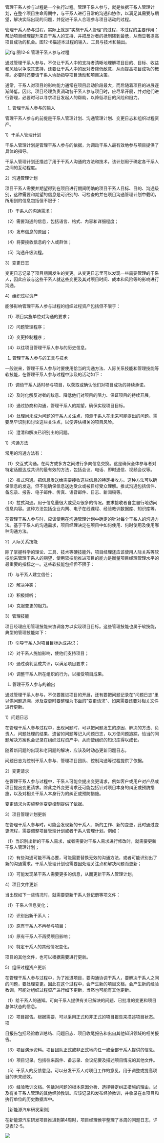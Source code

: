 
管理干系人参与过程是一个执行过程。管理干系人参与，就是依据干系人管理计划，在整个项目生命周期中，与干系人进行日常的沟通和协作，以满足其需要与期望，解决实际出现的问题，并促进干系人合理参与项目活动的过程。

管理干系人参与过程，实际上就是"实施干系人管理"的过程，本过程的主要作用：帮助项目经理提升来自干系人的支持、并把反对者的抵制降到最低，从而显著提高项目成功的机会。图12-8描述本过程的输入、工具与技术和输出。

![](https://img.kancloud.cn/93/ae/93aed082bc84ae30e138c8f854c54e82_1608x478.png "fig:")图12-8 管理干系人参与过程

通过管理干系人参与，不仅让干系人中的支持者清晰地理解项目目的、目标、收益和风险以争取其支持，还要让干系人中的反对者降低敌意，从而提高项目成功的概率。必要时还要请干系人协助指导项目活动和项目决策。

通常，干系人对项目的影响能力通常在项目启动阶段最大，而后随着项目的进展逐渐降低。因此，项目经理负责调动各干系人参与项目时，应尽早开展，并对他们进行管理，必要时可以寻求项目发起人的帮助，以降低项目的风险和阻力。

1. 管理干系人参与的输入

管理干系人参与的前提是干系人管理计划、沟通管理计划、变更日志和组织过程资产。

1）干系人管理计划

干系人管理计划是管理干系人参与的依据，为调动干系人最有效地参与项目提供了具体的指导。

干系人管理计划还描述了用于干系人沟通的方法和技术，该计划用于确定各干系人之间的互动程度。

2）沟通管理计划

项目干系人需要并期望得到在项目进行期间明确的项目干系人目标、目的、沟通级别，这种需要和期望的信息是可识别的、可检查的并在项目沟通管理计划中载明，所用到的信息包括但不限于：

（1）干系人的沟通需求；

（2）需要沟通的信息，包括语言、格式、内容和详细程度；

（3）发布信息的原因；

（4）将要接收信息的个人或群体；

（5）沟通升级流程。

3）变更日志

变更日志记录了项目期间发生的变更。从变更日志里可以发现一些需要管理的干系人，因此应该与这些干系人就这些变更及其对项目时间、成本和风险等的影响进行沟通。

4）组织过程资产

能够影响管理干系人参与过程的组织过程资产包括但不限于：

（1）项目实施单位对沟通的要求；

（2）问题管理程序；

（3）变更控制程序；

（4）以往项目管理干系人参与的历史信息。

1. 管理干系人参与的工具与技术

一般说来，管理干系人参与时要使用恰当的沟通方法、人际关系技能和管理技能等软技能，在管理干系人参与过程中涉及的活动如下：

（1）调动干系人适时参与项目，以获取或确认他们对项目成功的持续承诺。

（2）及时化解反对者的敌意、降低他们对项目的阻力、保证项目的持续开展。

（3）通过协商和沟通，管理干系人的期望，确保实现项目目标。

（4）处理尚未成为问题的干系人关注点，预测干系人在未来可能提出的问题。需要尽早识别和讨论这些关注点，以便评估相关的项目风险。

（5）澄清和解决已识别出的问题。

1）沟通方法

常用的沟通方法有：

（1）交互式沟通。在两方或多方之间进行多向信息交换。这是确保全体参与者对特定话题达成共识的最有效的方法，包括会议、电话、即时通信、视频会议等。

（2）推式沟通。把信息发送给需要接收这些信息的特定接收方。这种方法可以确保信息的发送，但不能确保信息送达受众或被目标受众理解。推式沟通包括信件、备忘录、报告、电子邮件、传真、语音邮件、日志、新闻稿等。

（3）拉式沟通。用于信息量很大或受众很多的情况。要求接收者自主自行地访问信息内容。这种方法包括企业内网、电子在线课程、经验教训数据库、知识库等。

在管理干系人参与时，应该使用在沟通管理计划中确定的针对每个干系人的沟通方法。基于干系人的沟通需求，项目经理决定在项目中如何使用、何时使用及使用哪种沟通方法。

2）人际关系技能

除了掌握科学的理论、工具、技术等硬技能外，项目经理还应该使用人际关系等软技能来管理干系人的期望，使用软技能推进项目的能力是衡量项目经理管理水平的最重要的指标之一。这些软技能包括但不限于：

（1）与干系人建立信任；

（2）解决冲突；

（3）积极倾听；

（4）克服变更的阻力。

3）管理技能

项目经理应用管理技能来协调各方以实现项目目标。这些管理技能也属于软技能，典型的管理技能如下：

（1）引导干系人对项目目标达成共识；

（2）对干系人施加影响，使他们支持项目；

（3）通过谈判达成共识，以满足项目要求；

（4）调整干系人所在组织的行为，以接受项目成果。

1. 管理干系人参与的输出

通过管理干系人参与，不仅要推进项目的开展，还有要把问题记录在"问题日志"里以供问题追溯、涉及变更时要整理为书面的"变更请求"、如果需要还要对相关文件进行更新。

1）问题日志

在管理干系人参与过程中，出现问题时，可以把问题发生的原因、解决的方法、负责人、问题处理的结果、遗留的问题等记入问题日志，以方便问题追踪，恰当的问题解决方案也会记录在组织过程资产中，从而使组织的知识库得以成长。

随着新问题的出现和老问题的解决，应该及时动态更新问题日志。

问题日志为控制干系人参与、管理项目团队、控制沟通等过程提供了依据。

2）变更请求

在管理干系人参与过程中，干系人可能会提出变更请求，例如客户或用户对产品或项目提出变更请求。除此之外变更请求还可能包括针对项目本身的纠正或预防措施，以及对相关干系人本身行为的纠正或预防措施。

变更请求为实施整体变更控制提供了依据。

3）项目管理计划更新

在管理干系人参与时，可能会发现新的干系人、新的工作、新的变更，此时通过变更流程，需要调整项目管理计划或者干系人管理计划。例如：

（1）当识别出新的干系人需求，或者需要对干系人需求进行修改时，就需要更新干系人管理计划；

（2）有些沟通可能不再必要，可能需要替换无效的沟通方法，或者可能识别出了新的沟通需求。干系人管理计划也需要因处理关注点和解决问题而更新；

（3）可能发现某干系人需要更多的信息，从而更新干系人管理计划。

4）项目文件更新

当出现如下一些情况时，就需要更新干系人登记册等项文件：

（1）干系人信息变化；

（2）识别出新干系人；

（3）原有干系人不再参与项目；

（4）原有干系人不再受项目影响；

（5）特定干系人的其他情况变化。

项目的其他文件，也可以根据需要进行更新。

5）组织过程资产更新

在管理干系人参与过程中，为了推进项目，要沟通协调干系人，要解决干系人之间的问题，要处理变更。因此在这个过程中，会产生新的项目文档，会产生新的经验教训，可能对组织过程资产进行如下更新，当然也可能有其他更新。

（1）给干系人的通知。可向干系人提供有关已解决的问题、已批准的变更和项目总体状态的信息。

（2）项目报告。根据需要，可以采用正式和非正式的项目报告来描述项目状态。项

目报告包括经验教训总结、问题日志、项目收尾报告和出自其他知识领域的相关报告。

（3）项目演示资料。项目团队正式或非正式地向任一或全部干系人提供的信息。

（4）项目记录。包括往来函件、备忘录、会议纪要及描述项目情况的其他文件。

（5）干系人的反馈意见。可以分发干系人对项目工作的意见，用于调整或提高项目的未来绩效。

（6）经验教训文档。包括对问题的根本原因分析、选择特定纠正措施的理由，以及有关干系人管理的其他经验教训。应该记录和发布经验教训，并收录在本项目和执行单位的历史数据库中。

［新能源汽车研发案例］

在新能源汽车研发项目推进到第4周时，项目经理侯宇整理了本周的问题日志，详见表12-5。

![](https://img.kancloud.cn/85/c5/85c5853b90f4afe6a89a2c9890d0df5e_1746x860.png)

